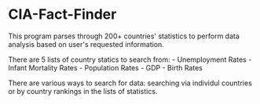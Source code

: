 # CIA-Fact-Finder

This program parses through 200+ countries' statistics to perform data analysis based on user's requested information. 

There are 5 lists of country statics to search from:
    - Unemployment Rates
    - Infant Mortality Rates
    - Population Rates 
    - GDP
    - Birth Rates
    
There are various ways to search for data: searching via individul countries or by country rankings in the lists of statistics. 
